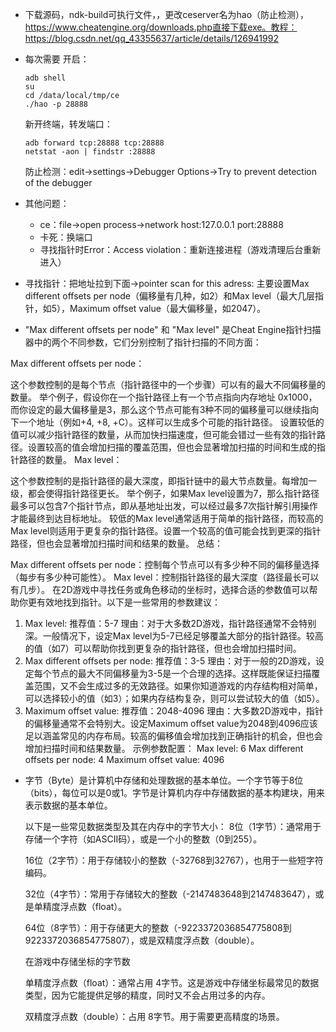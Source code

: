 - 下载源码，ndk-build可执行文件，，更改ceserver名为hao（防止检测），https://www.cheatengine.org/downloads.php直接下载exe。教程：https://blog.csdn.net/qq_43355637/article/details/126941992
- 每次需要
  开启：
  ```
  adb shell
  su
  cd /data/local/tmp/ce
  ./hao -p 28888
  ```
  新开终端，转发端口：
  ```
  adb forward tcp:28888 tcp:28888
  netstat -aon | findstr :28888
  ```
  防止检测：edit->settings->Debugger Options->Try to prevent detection of the debugger
- 其他问题：
  - ce：file->open process->network host:127.0.0.1 port:28888
  - 卡死：换端口
  - 寻找指针时Error：Access violation：重新连接进程（游戏清理后台重新进入）
- 寻找指针：把地址拉到下面->pointer scan for this adress:
  主要设置Max different offsets per node（偏移量有几种，如2）和Max level（最大几层指针，如5），Maximum offset value（最大偏移量，如2047）。


  
- "Max different offsets per node" 和 "Max level" 是Cheat Engine指针扫描器中的两个不同参数，它们分别控制了指针扫描的不同方面：

Max different offsets per node：

这个参数控制的是每个节点（指针路径中的一个步骤）可以有的最大不同偏移量的数量。
举个例子，假设你在一个指针路径上有一个节点指向内存地址 0x1000，而你设定的最大偏移量是3，那么这个节点可能有3种不同的偏移量可以继续指向下一个地址（例如+4, +8, +C）。这样可以生成多个可能的指针路径。
设置较低的值可以减少指针路径的数量，从而加快扫描速度，但可能会错过一些有效的指针路径。设置较高的值会增加扫描的覆盖范围，但也会显著增加扫描的时间和生成的指针路径的数量。
Max level：

这个参数控制的是指针路径的最大深度，即指针链中的最大节点数量。每增加一级，都会使得指针路径更长。
举个例子，如果Max level设置为7，那么指针路径最多可以包含7个指针节点，即从基地址出发，可以经过最多7次指针解引用操作才能最终到达目标地址。
较低的Max level通常适用于简单的指针路径，而较高的Max level则适用于更复杂的指针路径。设置一个较高的值可能会找到更深的指针路径，但也会显著增加扫描时间和结果的数量。
总结：

Max different offsets per node：控制每个节点可以有多少种不同的偏移量选择（每步有多少种可能性）。
Max level：控制指针路径的最大深度（路径最长可以有几步）。
在2D游戏中寻找任务或角色移动的坐标时，选择合适的参数值可以帮助你更有效地找到指针。以下是一些常用的参数建议：

1. Max level:
推荐值：5-7
理由：对于大多数2D游戏，指针路径通常不会特别深。一般情况下，设定Max level为5-7已经足够覆盖大部分的指针路径。较高的值（如7）可以帮助你找到更复杂的指针路径，但也会增加扫描时间。
2. Max different offsets per node:
推荐值：3-5
理由：对于一般的2D游戏，设定每个节点的最大不同偏移量为3-5是一个合理的选择。这样既能保证扫描覆盖范围，又不会生成过多的无效路径。如果你知道游戏的内存结构相对简单，可以选择较小的值（如3）；如果内存结构复杂，则可以尝试较大的值（如5）。
3. Maximum offset value:
推荐值：2048-4096
理由：大多数2D游戏中，指针的偏移量通常不会特别大。设定Maximum offset value为2048到4096应该足以涵盖常见的内存布局。较高的偏移值会增加找到正确指针的机会，但也会增加扫描时间和结果数量。
示例参数配置：
Max level: 6
Max different offsets per node: 4
Maximum offset value: 4096
- 字节（Byte）是计算机中存储和处理数据的基本单位。一个字节等于8位（bits），每位可以是0或1。字节是计算机内存中存储数据的基本构建块，用来表示数据的基本单位。

  以下是一些常见数据类型及其在内存中的字节大小：
  8位（1字节）：通常用于存储一个字符（如ASCII码），或是一个小的整数（0到255）。
  
  16位（2字节）：用于存储较小的整数（-32768到32767），也用于一些短字符编码。
  
  32位（4字节）：常用于存储较大的整数（-2147483648到2147483647），或是单精度浮点数（float）。
  
  64位（8字节）：用于存储更大的整数（-9223372036854775808到9223372036854775807），或是双精度浮点数（double）。
  
  在游戏中存储坐标的字节数
  
  单精度浮点数（float）：通常占用 4字节。这是游戏中存储坐标最常见的数据类型，因为它能提供足够的精度，同时又不会占用过多的内存。
  
  双精度浮点数（double）：占用 8字节。用于需要更高精度的场景。
